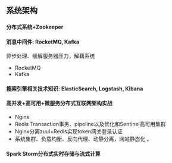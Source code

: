 ## 系统架构
#### 分布式系统+Zookeeper 

#### 消息中间件: RocketMQ, Kafka
异步处理、缓解服务器压力，解藕系统
- RocketMQ
- Kafka

#### 搜索引擎相关技术知识: ElasticSearch, Logstash, Kibana

#### 高并发+高可用+微服务分布式互联网架构实战
- Nginx
- Redis Transaction事务、pipeline以及优化和Sentinel高可用集群
- Nginx分离zuul+Redis实现token网关登录认证
- 系统集群、负载均衡、反向代理、动静分离，网站静态化 。 

#### Spark Storm分布式实时存储与流式计算

